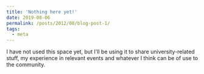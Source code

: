 ```yaml
---
title: 'Nothing here yet!'
date: 2019-08-06
permalink: /posts/2012/08/blog-post-1/
tags:
  - meta
---
```


I have not used this space yet, but I'll be using it to share university-related stuff, my experience in relevant events and whatever I think can be of use to the community.
